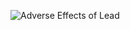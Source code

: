 ![Adverse Effects of Lead](https://user-images.githubusercontent.com/81723867/163872876-5dcc5684-0609-4d32-ae81-2ced6e81fbb3.png)

